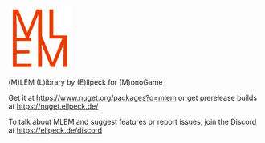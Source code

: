 <img src="Logo.png" width="25%" >
    
(M)LEM (L)ibrary by (E)llpeck for (M)onoGame

Get it at https://www.nuget.org/packages?q=mlem or get prerelease builds at https://nuget.ellpeck.de/

To talk about MLEM and suggest features or report issues, join the Discord at https://ellpeck.de/discord
